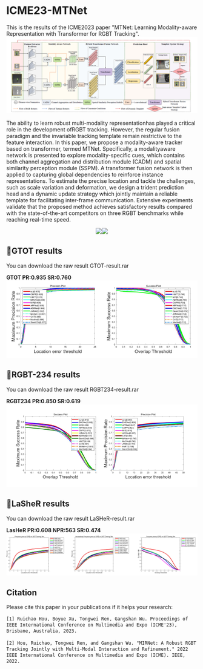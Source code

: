 # ICME23-MTNet
This is the results of the ICME2023 paper "MTNet: Learning Modality-aware Representation with Transformer for RGBT Tracking".
![image](pipeline.png)

The ability to learn robust multi-modality representationhas played a critical role in the development ofRGBT tracking. However, the regular fusion paradigm and the invariable tracking template remain restrictive to the feature interaction. In this paper, we propose a modality-aware tracker based on transformer, termed MTNet. Specifically, a modalityaware network is presented to explore modality-specific cues, which contains both channel aggregation and distribution module (CADM) and spatial similarity perception module (SSPM). A transformer fusion network is then applied to capturing global dependencies to reinforce instance representations. To estimate the precise location and tackle the challenges, such as scale variation and deformation, we design a trident prediction head and a dynamic update strategy which jointly maintain a reliable template for facilitating inter-frame communication. Extensive experiments validate that the proposed method achieves satisfactory results compared with the state-of-the-art competitors on three RGBT benchmarks while reaching real-time speed.
<div align="center">
   <img src="MT-RGB.gif"  height=240><img src="MT-T.gif" height=240>
</div>

## 🌟GTOT results
You can download the raw result GTOT-result.rar

**GTOT PR:0.935 SR:0.760**
![image](gtot-result.png) 
## 🌟RGBT-234 results
You can download the raw result RGBT234-result.rar

**RGBT234 PR:0.850 SR:0.619**
![image](rgbt234-result.png)
## 🌟LaSheR results
You can download the raw result LaSHeR-result.rar

**LasHeR PR:0.608 NPR:563 SR:0.474**
![image](lasher-result.png)
## Citation
Please cite this paper in your publications if it helps your research:

```
[1] Ruichao Hou, Boyue Xu, Tongwei Ren, Gangshan Wu. Proceedings of IEEE International Conference on Multimedia and Expo (ICME'23), Brisbane, Australia, 2023.

[2] Hou, Ruichao, Tongwei Ren, and Gangshan Wu. "MIRNet: A Robust RGBT Tracking Jointly with Multi-Modal Interaction and Refinement." 2022 IEEE International Conference on Multimedia and Expo (ICME). IEEE, 2022.
```
